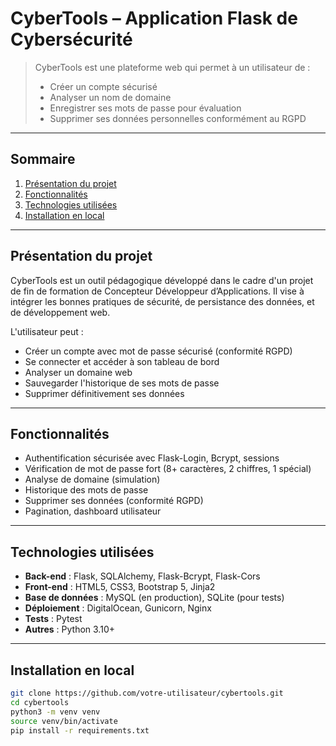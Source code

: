 # CyberTools – Application Flask de Cybersécurité

> CyberTools est une plateforme web qui permet à un utilisateur de :
> - Créer un compte sécurisé
> - Analyser un nom de domaine
> - Enregistrer ses mots de passe pour évaluation
> - Supprimer ses données personnelles conformément au RGPD

---

## Sommaire

1. [Présentation du projet](#-présentation-du-projet)
2. [Fonctionnalités](#-fonctionnalités)
3. [Technologies utilisées](#-technologies-utilisées)
4. [Installation en local](#-installation-en-local)

---

## Présentation du projet

CyberTools est un outil pédagogique développé dans le cadre d'un projet de fin de formation de Concepteur Développeur d’Applications. Il vise à intégrer les bonnes pratiques de sécurité, de persistance des données, et de développement web.

L'utilisateur peut :
- Créer un compte avec mot de passe sécurisé (conformité RGPD)
- Se connecter et accéder à son tableau de bord
- Analyser un domaine web
- Sauvegarder l'historique de ses mots de passe
- Supprimer définitivement ses données

---

## Fonctionnalités

- Authentification sécurisée avec Flask-Login, Bcrypt, sessions
- Vérification de mot de passe fort (8+ caractères, 2 chiffres, 1 spécial)
- Analyse de domaine (simulation)
- Historique des mots de passe
- Supprimer ses données (conformité RGPD)
- Pagination, dashboard utilisateur

---

## Technologies utilisées

- **Back-end** : Flask, SQLAlchemy, Flask-Bcrypt, Flask-Cors
- **Front-end** : HTML5, CSS3, Bootstrap 5, Jinja2
- **Base de données** : MySQL (en production), SQLite (pour tests)
- **Déploiement** : DigitalOcean, Gunicorn, Nginx
- **Tests** : Pytest
- **Autres** : Python 3.10+

---

## Installation en local

```bash
git clone https://github.com/votre-utilisateur/cybertools.git
cd cybertools
python3 -m venv venv
source venv/bin/activate
pip install -r requirements.txt
```